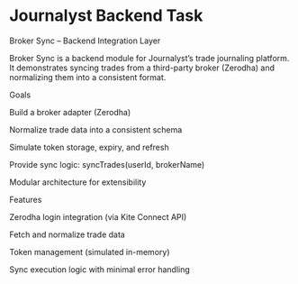 # Journalyst Backend Task
Broker Sync – Backend Integration Layer

Broker Sync is a backend module for Journalyst’s trade journaling platform.
It demonstrates syncing trades from a third-party broker (Zerodha) and normalizing them into a consistent format.

Goals

Build a broker adapter (Zerodha)

Normalize trade data into a consistent schema

Simulate token storage, expiry, and refresh

Provide sync logic: syncTrades(userId, brokerName)

Modular architecture for extensibility

Features

Zerodha login integration (via Kite Connect API)

Fetch and normalize trade data

Token management (simulated in-memory)

Sync execution logic with minimal error handling
